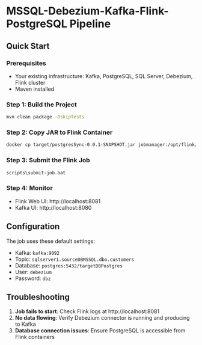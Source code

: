 # MSSQL-Debezium-Kafka-Flink-PostgreSQL Pipeline

## Quick Start

### Prerequisites
- Your existing infrastructure: Kafka, PostgreSQL, SQL Server, Debezium, Flink cluster
- Maven installed

### Step 1: Build the Project
```bash
mvn clean package -DskipTests
```

### Step 2: Copy JAR to Flink Container
```bash
docker cp target/postgresSync-0.0.1-SNAPSHOT.jar jobmanager:/opt/flink/usrlib/
```

### Step 3: Submit the Flink Job
```cmd
scripts\submit-job.bat
```

### Step 4: Monitor
- Flink Web UI: http://localhost:8081
- Kafka UI: http://localhost:8080

## Configuration

The job uses these default settings:
- Kafka: `kafka:9092`
- Topic: `sqlserver1.sourceDBMSSQL.dbo.customers`
- Database: `postgres:5432/targetDBPostgres`
- User: `debezium`
- Password: `dbz`

## Troubleshooting

1. **Job fails to start**: Check Flink logs at http://localhost:8081
2. **No data flowing**: Verify Debezium connector is running and producing to Kafka
3. **Database connection issues**: Ensure PostgreSQL is accessible from Flink containers
